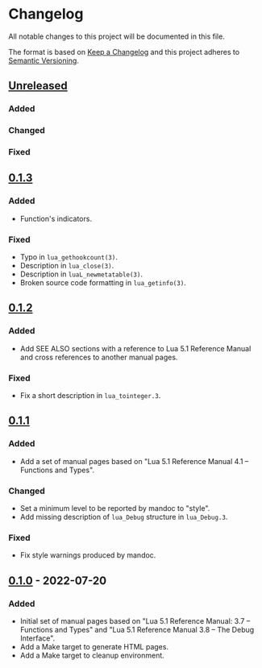# Changelog

All notable changes to this project will be documented in this file.

The format is based on [Keep a Changelog](https://keepachangelog.com/en/1.0.0/)
and this project adheres to [Semantic Versioning](https://semver.org/spec/v2.0.0.html).

## [Unreleased]

### Added

### Changed

### Fixed

[Unreleased]: https://github.com/ligurio/luac-manual-pages/compare/0.1.3...master

## [0.1.3]

### Added

- Function's indicators.

### Fixed

- Typo in `lua_gethookcount(3)`.
- Description in `lua_close(3)`.
- Description in `luaL_newmetatable(3)`.
- Broken source code formatting in `lua_getinfo(3)`.

[0.1.3]: https://github.com/ligurio/luac-manual-pages/compare/0.1.2...0.1.3

## [0.1.2]

### Added

- Add SEE ALSO sections with a reference to Lua 5.1 Reference Manual and cross
  references to another manual pages.

### Fixed

- Fix a short description in `lua_tointeger.3`.

[0.1.2]: https://github.com/ligurio/luac-manual-pages/compare/0.1.1...0.1.2

## [0.1.1]

### Added

- Add a set of manual pages based on "Lua 5.1 Reference Manual 4.1 – Functions
  and Types".

### Changed

- Set a minimum level to be reported by mandoc to "style".
- Add missing description of `lua_Debug` structure in `lua_Debug.3`.

### Fixed

- Fix style warnings produced by mandoc.

[0.1.1]: https://github.com/ligurio/luac-manual-pages/compare/0.1.0...0.1.1

## [0.1.0] - 2022-07-20

### Added

- Initial set of manual pages based on "Lua 5.1 Reference Manual: 3.7 –
  Functions and Types" and "Lua 5.1 Reference Manual 3.8 – The Debug Interface".
- Add a Make target to generate HTML pages.
- Add a Make target to cleanup environment.

[0.1.0]: https://github.com/ligurio/luac-manual-pages/compare/90ab1ee...0.1.0
